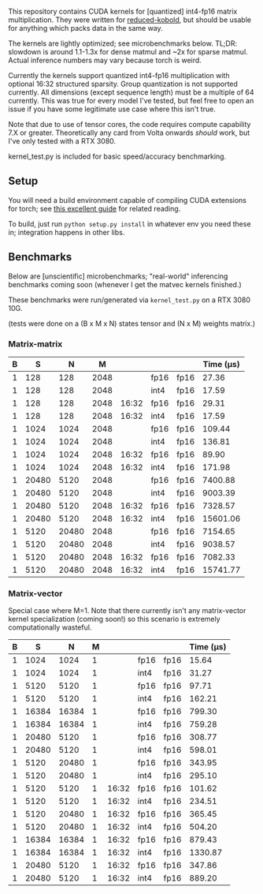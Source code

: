 This repository contains CUDA kernels for [quantized] int4-fp16 matrix multiplication. They were written for [reduced-kobold](https://github.com/mstnegate/reduced-kobold/), but should be usable for anything which packs data in the same way.

The kernels are lightly optimized; see microbenchmarks below. TL;DR: slowdown is around 1.1-1.3x for dense matmul and ~2x for sparse matmul. Actual inference numbers may vary because torch is weird. 

Currently the kernels support quantized int4-fp16 multiplication with optional 16:32 structured sparsity. Group quantization is not supported currently. All dimensions (except sequence length) must be a multiple of 64 currently. This was true for every model I've tested, but feel free to open an issue if you have some legitimate use case where this isn't true.

Note that due to use of tensor cores, the code requires compute capability 7.X or greater. Theoretically any card from Volta onwards *should* work, but I've only tested with a RTX 3080.

kernel_test.py is included for basic speed/accuracy benchmarking.

## Setup

You will need a build environment capable of compiling CUDA extensions for torch; see [this excellent guide](https://pytorch.org/tutorials/advanced/cpp_extension.html) for related reading.

To build, just run `python setup.py install` in whatever env you need these in; integration happens in other libs.

## Benchmarks

Below are [unscientific] microbenchmarks; "real-world" inferencing benchmarks coming soon (whenever I get the matvec kernels finished.)

These benchmarks were run/generated via `kernel_test.py` on a RTX 3080 10G.

(tests were done on a (B x M x N) states tensor and (N x M) weights matrix.)

### Matrix-matrix

| B  |   S    |   N    |   M   |        |       |       | Time (µs)  |
| -- | ------ | ------ | ----- | ------ | ----- | ----- | ---------- |
|  1 |    128 |    128 |  2048 |        |  fp16 |  fp16 |      27.36 |
|  1 |    128 |    128 |  2048 |        |  int4 |  fp16 |      17.59 |
|  1 |    128 |    128 |  2048 |  16:32 |  fp16 |  fp16 |      29.31 |
|  1 |    128 |    128 |  2048 |  16:32 |  int4 |  fp16 |      17.59 |
|  1 |   1024 |   1024 |  2048 |        |  fp16 |  fp16 |     109.44 |
|  1 |   1024 |   1024 |  2048 |        |  int4 |  fp16 |     136.81 |
|  1 |   1024 |   1024 |  2048 |  16:32 |  fp16 |  fp16 |      89.90 |
|  1 |   1024 |   1024 |  2048 |  16:32 |  int4 |  fp16 |     171.98 |
|  1 |  20480 |   5120 |  2048 |        |  fp16 |  fp16 |    7400.88 |
|  1 |  20480 |   5120 |  2048 |        |  int4 |  fp16 |    9003.39 |
|  1 |  20480 |   5120 |  2048 |  16:32 |  fp16 |  fp16 |    7328.57 |
|  1 |  20480 |   5120 |  2048 |  16:32 |  int4 |  fp16 |   15601.06 |
|  1 |   5120 |  20480 |  2048 |        |  fp16 |  fp16 |    7154.65 |
|  1 |   5120 |  20480 |  2048 |        |  int4 |  fp16 |    9038.57 |
|  1 |   5120 |  20480 |  2048 |  16:32 |  fp16 |  fp16 |    7082.33 |
|  1 |   5120 |  20480 |  2048 |  16:32 |  int4 |  fp16 |   15741.77 |


### Matrix-vector

Special case where M=1. Note that there currently isn't any matrix-vector kernel specialization (coming soon!) so this scenario is extremely computationally wasteful.

| B  |   S    |   N    |   M   |        |       |       | Time (µs)  |
| -- | ------ | ------ | ----- | ------ | ----- | ----- | ---------- |
|  1 |   1024 |   1024 |     1 |        |  fp16 |  fp16 |      15.64 |
|  1 |   1024 |   1024 |     1 |        |  int4 |  fp16 |      31.27 |
|  1 |   5120 |   5120 |     1 |        |  fp16 |  fp16 |      97.71 |
|  1 |   5120 |   5120 |     1 |        |  int4 |  fp16 |     162.21 |
|  1 |  16384 |  16384 |     1 |        |  fp16 |  fp16 |     799.30 |
|  1 |  16384 |  16384 |     1 |        |  int4 |  fp16 |     759.28 |
|  1 |  20480 |   5120 |     1 |        |  fp16 |  fp16 |     308.77 |
|  1 |  20480 |   5120 |     1 |        |  int4 |  fp16 |     598.01 |
|  1 |   5120 |  20480 |     1 |        |  fp16 |  fp16 |     343.95 |
|  1 |   5120 |  20480 |     1 |        |  int4 |  fp16 |     295.10 |
|  1 |   5120 |   5120 |     1 |  16:32 |  fp16 |  fp16 |     101.62 |
|  1 |   5120 |   5120 |     1 |  16:32 |  int4 |  fp16 |     234.51 |
|  1 |   5120 |  20480 |     1 |  16:32 |  fp16 |  fp16 |     365.45 |
|  1 |   5120 |  20480 |     1 |  16:32 |  int4 |  fp16 |     504.20 |
|  1 |  16384 |  16384 |     1 |  16:32 |  fp16 |  fp16 |     879.43 |
|  1 |  16384 |  16384 |     1 |  16:32 |  int4 |  fp16 |    1330.87 |
|  1 |  20480 |   5120 |     1 |  16:32 |  fp16 |  fp16 |     347.86 |
|  1 |  20480 |   5120 |     1 |  16:32 |  int4 |  fp16 |     889.20 |
